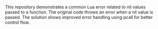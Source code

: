 This repository demonstrates a common Lua error related to nil values passed to a function. The original code throws an error when a nil value is passed. The solution shows improved error handling using pcall for better control flow.